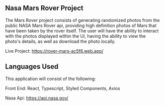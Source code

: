 ## Nasa Mars Rover Project

The Mars Rover project consists of generating randomized photos from the public NASA Mars Rover api, providing high definition photos of Mars that have been taken by the rover itself. The user will have the ability to interact with the photos displayed within the UI, having the ability to view the photo's details, as well as download the photo locally.

Live Project: https://rover-mars-ac5f6.web.app/

## Languages Used

This application will consist of the following:

Front End: React, Typescript, Styled Components, Axios

Nasa Api: https://api.nasa.gov/
